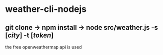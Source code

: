 # weather-cli-nodejs

## git clone -> npm install -> node src/weather.js -s [_city_] -t [_token_]

the free openweathermap api is used
